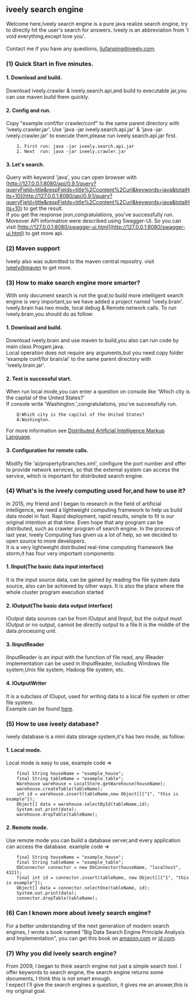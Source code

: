 ## iveely search engine
Welcome here,Iveely search engine is a pure java realize search engine, try to directly hit the user's search for answers.
Iveely is an abbreviation from 'I void everything,except love you'.<br/>
<br/>
Contact me if you have any questions, [liufanping@iveely.com](mailto:liufanping@iveely.com).
### (1) Quick Start in five minutes.
#### 1. Download and build.
Download iveely.crawler & iveely.search.api,and build to executable jar,you can use maven build them quickly.
#### 2. Config and run.
Copy "example conf/for crawler/conf" to the same parent directory with 'iveely.crawler.jar'.
Use 'java -jar iveely.search.api.jar' & 'java -jar iveely.crawler.jar' to execute them,please run iveely.search.api.jar first.



		1. First run: java -jar iveely.search.api.jar
		2. Next  run: java -jar iveely.crawler.jar
		



#### 3. Let's search.
Query with keyword 'java', you can open browser with [http://127.0.0.1:8080/api/0.9.1/query?queryField=title&respFields=title%2Ccontent%2Curl&keywords=java&totalHits=10](http://127.0.0.1:8080/api/0.9.1/query?queryField=title&respFields=title%2Ccontent%2Curl&keywords=java&totalHits=10) to get the result.<br/>
If you get the response json,congratulations, you've successfully run.<br/>
Moreover API information were described using Swagger-UI. So you can visit [http://127.0.0.1:8080/swagger-ui.html](http://127.0.0.1:8080/swagger-ui.html) to get more api.
### (2) Maven support
Iveely also was submitted to the maven central repositry. visit [iveely@maven](http://search.maven.org/#search%7Cga%7C1%7Civeely) to get more.
### (3) How to make search engine more smarter?
With only document search is not the goal,to build more intelligent search engine is very important,so we have added a project named 'iveely.brain'.<br/>
iveely.brain has two mode, local debug & Remote network calls.
To run iveely.brain,you should do as follow:
#### 1. Download and build.
Download iveely.brain and use maven to build,you also can run code by main class Progam.java. <br/>
Local operation does not require any arguments,but you need copy folder 'example conf/for brain/ai' to the same parent directory with 'iveely.brain.jar'. <br/>
#### 2. Test is successful start.
When run local mode,you can enter a question on console like 'Which city is the capital of the United States?' <br/>
If console write 'Washington.',congratulations, you've successfully run.<br/>



		Q:Which city is the capital of the United States?
		A:Washington.
		


For more information see [Distributed Artificial Intelligence Markup Language](http://www.cnblogs.com/liufanping/p/5189678.html).
#### 3. Configuration for remote calls.
Modify file 'ai/property/branches.xml', configure the port number and offer to provide network services, so that the external system can access the service, which is important for distributed search engine.<br/>
### (4) What's is the iveely computing used for,and how to use it?
In 2015, my friend and I began to research in the field of artificial intelligence, we need a lightweight computing framework to help us build data model in fast. Rapid deployment, rapid results, simple to fit is our original intention at that time. Even hope that any program can be distributed, such as crawler program of search engine. In the process of last year, Iveely Computing has given us a lot of help, so we decided to open source to more developers.<br/>
It is a very lightweight distributed real-time computing framework like storm,it has four very important components:<br/>
#### 1. IInput(The basic data input interface)
It is the input source data, can be gained by reading the file system data source, also can be achieved by other ways. It is also the place where the whole cluster program execution started
#### 2. IOutput(The basic data output interface)
IOutput data sources can be from IOutput and IInput, but the output must IOutput or no output, cannot be directly output to a file.It is the middle of the data processing unit.
#### 3. IInputReader
IInputReader is an input with the function of file read, any IReader implementation can be used in IInputReader, including Windows file system,Unix file system, Hadoop file system, etc.
#### 4. IOutputWriter
It is a subclass of IOuput, used for writing data to a local file system or other file system.
<br/>
Example can be found [here](https://github.com/Fanping/iveely.search/blob/master/iveely.computing/src/com/iveely/computing/example/WordCount.java).

### (5) How to use iveely database?
iveely database is a mini data storage system,it's has two mode, as follow:<br/>
#### 1. Local mode.
Local mode is easy to use, example code =>



		final String houseName = "example_house";
		final String tableName = "example_table";
		Warehouse warehouse = LocalStore.getWarehouse(houseName);
		warehouse.createTable(tableName);
		int id = warehouse.insert(tableName,new Object[]{"1", "this is example"});
        Object[] data = warehouse.selectById(tableName,id);
        System.out.print(data);
        warehouse.dropTable(tableName);
		

#### 2. Remote mode.
Use remote mode you can build a database server,and every application can access the database. example code =>



		final String houseName = "example_house";
        final String tableName = "example_table";
        DbConnector connector = new DbConnector(houseName, "localhost", 4321);
        final int id = connector.insert(tableName, new Object[]{"1", "this is example"});
        Object[] data = connector.selectOne(tableName, id);
        System.out.print(data);
        connector.dropTable(tableName);
		

 
### (6) Can I known more about iveely search engine?
For a better understanding of the next generation of modern search engines, I wrote a book named "Big Data Search Engine Principle Analysis and Implementation", you can get this book on  [amazon.com](https://www.amazon.cn/%E5%A4%A7%E6%95%B0%E6%8D%AE%E6%90%9C%E7%B4%A2%E5%BC%95%E6%93%8E%E5%8E%9F%E7%90%86%E5%88%86%E6%9E%90%E5%8F%8A%E7%BC%96%E7%A8%8B%E5%AE%9E%E7%8E%B0-%E5%88%98%E5%87%A1%E5%B9%B3/dp/B01HYCX288/ref=sr_1_1?ie=UTF8&qid=1468111657&sr=8-1&keywords=%E5%88%98%E5%87%A1%E5%B9%B3) or [jd.com](http://item.jd.com/11981242.html).
### (7) Why you did iveely search engine?
From 2009, I began to think search engine not just a simple search tool. I offer keywords to search engine, the search engine returns some documents, I think this is not smart enough. <br/>
I expect I'll give the search engines a question, it gives me an answer,this is my original goal.<br/>
